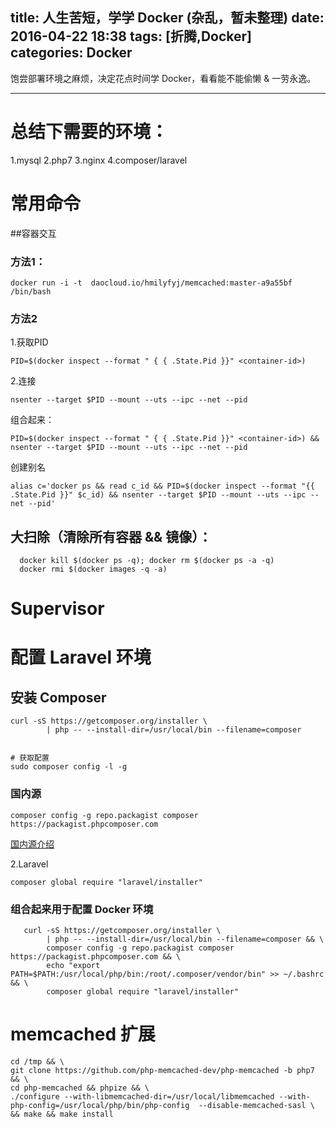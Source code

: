 title: 人生苦短，学学 Docker (杂乱，暂未整理)
date: 2016-04-22 18:38
tags: [折腾,Docker]
categories: Docker
---

饱尝部署环境之麻烦，决定花点时间学 Docker，看看能不能偷懒 & 一劳永逸。

<!-- more -->

---

# 总结下需要的环境：

1.mysql
2.php7
3.nginx
4.composer/laravel

# 常用命令

##容器交互

### 方法1：

    docker run -i -t  daocloud.io/hmilyfyj/memcached:master-a9a55bf  /bin/bash
    
      
### 方法2

1.获取PID

    PID=$(docker inspect --format " { { .State.Pid }}" <container-id>)

2.连接

    nsenter --target $PID --mount --uts --ipc --net --pid
    
组合起来：

    PID=$(docker inspect --format " { { .State.Pid }}" <container-id>) && nsenter --target $PID --mount --uts --ipc --net --pid
    
创建别名

    alias c='docker ps && read c_id && PID=$(docker inspect --format "{{ .State.Pid }}" $c_id) && nsenter --target $PID --mount --uts --ipc --net --pid'

## 大扫除（清除所有容器 && 镜像）：

      docker kill $(docker ps -q); docker rm $(docker ps -a -q)
      docker rmi $(docker images -q -a) 
    

# Supervisor
    
# 配置 Laravel 环境

## 安装 Composer


```Shell
curl -sS https://getcomposer.org/installer \
        | php -- --install-dir=/usr/local/bin --filename=composer
    
        
# 获取配置
sudo composer config -l -g
```

### 国内源

    composer config -g repo.packagist composer https://packagist.phpcomposer.com
    
[国内源介绍][1]


2.Laravel

    composer global require "laravel/installer"

### 组合起来用于配置 Docker 环境

```Shell
   curl -sS https://getcomposer.org/installer \
        | php -- --install-dir=/usr/local/bin --filename=composer && \
        composer config -g repo.packagist composer https://packagist.phpcomposer.com && \
        echo "export PATH=$PATH:/usr/local/php/bin:/root/.composer/vendor/bin" >> ~/.bashrc && \
        composer global require "laravel/installer" 
```


# memcached 扩展


```Shell
cd /tmp && \
git clone https://github.com/php-memcached-dev/php-memcached -b php7 && \ 
cd php-memcached && phpize && \
./configure --with-libmemcached-dir=/usr/local/libmemcached --with-php-config=/usr/local/php/bin/php-config  --disable-memcached-sasl \ 
&& make && make install

```


  [1]: http://pkg.phpcomposer.com/